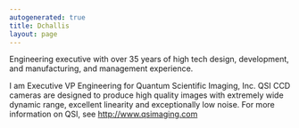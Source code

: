 ```yaml
---
autogenerated: true
title: Dchallis
layout: page
---
```


Engineering executive with over 35 years of high tech design,
development, and manufacturing, and management experience.

I am Executive VP Engineering for Quantum Scientific Imaging, Inc. QSI
CCD cameras are designed to produce high quality images with extremely
wide dynamic range, excellent linearity and exceptionally low noise. For
more information on QSI, see <http://www.qsimaging.com>
